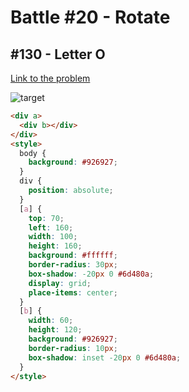 # Battle #20 - Rotate

## #130 - Letter O

[Link to the problem](https://cssbattle.dev/play/130)

![target](https://cssbattle.dev/targets/130.png)

```html
<div a>
  <div b></div>
</div>
<style>
  body {
    background: #926927;
  }
  div {
    position: absolute;
  }
  [a] {
    top: 70;
    left: 160;
    width: 100;
    height: 160;
    background: #ffffff;
    border-radius: 30px;
    box-shadow: -20px 0 #6d480a;
    display: grid;
    place-items: center;
  }
  [b] {
    width: 60;
    height: 120;
    background: #926927;
    border-radius: 10px;
    box-shadow: inset -20px 0 #6d480a;
  }
</style>
```
